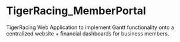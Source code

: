 # TigerRacing_MemberPortal
TigerRacing Web Application to implement Gantt functionality onto a centralized website + financial dashboards for business members. 

